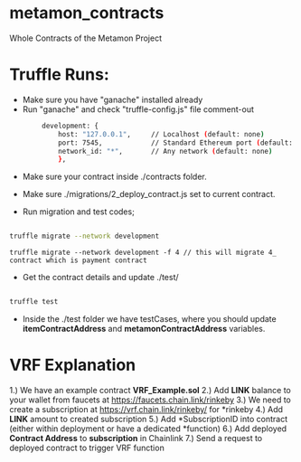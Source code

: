 # metamon_contracts
Whole Contracts of the Metamon Project

# Truffle Runs:

- Make sure you have "ganache" installed already
- Run "ganache" and check "truffle-config.js" file comment-out

```bash
        development: {
            host: "127.0.0.1",     // Localhost (default: none)
            port: 7545,            // Standard Ethereum port (default: none)
            network_id: "*",       // Any network (default: none)
            },
```

- Make sure your contract inside ./contracts folder.
- Make sure ./migrations/2_deploy_contract.js set to current contract.

- Run migration and test codes;

```bash

truffle migrate --network development
```

```
truffle migrate --network development -f 4 // this will migrate 4_ contract which is payment contract
```

- Get the contract details and update ./test/

```bash

truffle test
```

- Inside the ./test folder we have testCases, where you should update **itemContractAddress** and **metamonContractAddress** variables.


# VRF Explanation

1.) We have an example contract **VRF_Example.sol**
2.) Add **LINK** balance to your wallet from faucets at https://faucets.chain.link/rinkeby
3.) We need to create a subscription at https://vrf.chain.link/rinkeby/ for *rinkeby
4.) Add **LINK** amount to created subscription
5.) Add *SubscriptionID into contract (either within deployment or have a dedicated *function)
6.) Add deployed **Contract Address** to **subscription** in Chainlink
7.) Send a request to deployed contract to trigger VRF function

